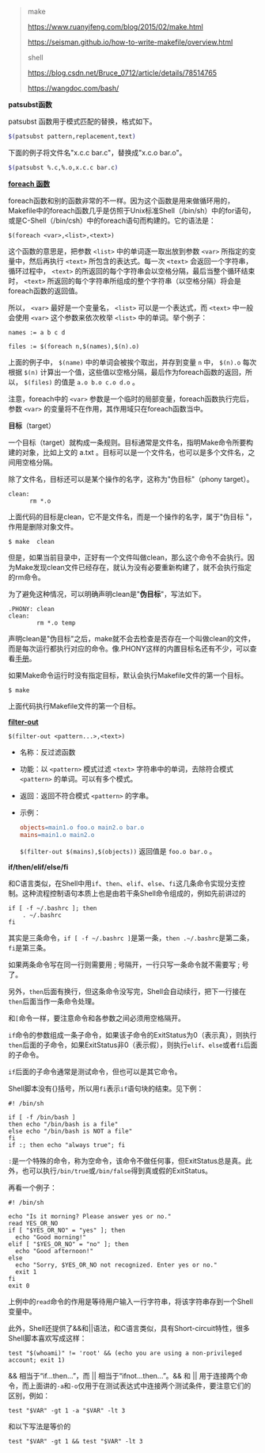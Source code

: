 > make
>
> https://www.ruanyifeng.com/blog/2015/02/make.html
>
> https://seisman.github.io/how-to-write-makefile/overview.html
>
> shell
>
> https://blog.csdn.net/Bruce_0712/article/details/78514765
>
> https://wangdoc.com/bash/



**patsubst函数**

patsubst 函数用于模式匹配的替换，格式如下。

```bash
$(patsubst pattern,replacement,text)
```



下面的例子将文件名"x.c.c bar.c"，替换成"x.c.o bar.o"。

```bash
$(patsubst %.c,%.o,x.c.c bar.c)
```





[**foreach 函数**](https://seisman.github.io/how-to-write-makefile/functions.html#foreach)

foreach函数和别的函数非常的不一样。因为这个函数是用来做循环用的，Makefile中的foreach函数几乎是仿照于Unix标准Shell（/bin/sh）中的for语句，或是C-Shell（/bin/csh）中的foreach语句而构建的。它的语法是：

```
$(foreach <var>,<list>,<text>)
```

这个函数的意思是，把参数 `<list>` 中的单词逐一取出放到参数 `<var>` 所指定的变量中，然后再执行 `<text>` 所包含的表达式。每一次 `<text>` 会返回一个字符串，循环过程中， `<text>` 的所返回的每个字符串会以空格分隔，最后当整个循环结束时， `<text>` 所返回的每个字符串所组成的整个字符串（以空格分隔）将会是foreach函数的返回值。

所以， `<var>` 最好是一个变量名， `<list>` 可以是一个表达式，而 `<text>` 中一般会使用 `<var>` 这个参数来依次枚举 `<list>` 中的单词。举个例子：

```
names := a b c d

files := $(foreach n,$(names),$(n).o)
```

上面的例子中， `$(name)` 中的单词会被挨个取出，并存到变量 `n` 中， `$(n).o` 每次根据 `$(n)` 计算出一个值，这些值以空格分隔，最后作为foreach函数的返回，所以， `$(files)` 的值是 `a.o b.o c.o d.o` 。

注意，foreach中的 `<var>` 参数是一个临时的局部变量，foreach函数执行完后，参数 `<var>` 的变量将不在作用，其作用域只在foreach函数当中。



**目标**（target）

一个目标（target）就构成一条规则。目标通常是文件名，指明Make命令所要构建的对象，比如上文的 a.txt 。目标可以是一个文件名，也可以是多个文件名，之间用空格分隔。

除了文件名，目标还可以是某个操作的名字，这称为"伪目标"（phony target）。

```
clean:
      rm *.o
```

上面代码的目标是clean，它不是文件名，而是一个操作的名字，属于"伪目标 "，作用是删除对象文件。

```
$ make  clean
```

但是，如果当前目录中，正好有一个文件叫做clean，那么这个命令不会执行。因为Make发现clean文件已经存在，就认为没有必要重新构建了，就不会执行指定的rm命令。

为了避免这种情况，可以明确声明clean是"**伪目标**"，写法如下。

```
.PHONY: clean
clean:
        rm *.o temp
```

声明clean是"伪目标"之后，make就不会去检查是否存在一个叫做clean的文件，而是每次运行都执行对应的命令。像.PHONY这样的内置目标名还有不少，可以查看[手册](https://www.gnu.org/software/make/manual/html_node/Special-Targets.html#Special-Targets)。

如果Make命令运行时没有指定目标，默认会执行Makefile文件的第一个目标。

```
$ make
```

上面代码执行Makefile文件的第一个目标。



[**filter-out**](https://seisman.github.io/how-to-write-makefile/functions.html#filter-out)

```
$(filter-out <pattern...>,<text>)
```

- 名称：反过滤函数

- 功能：以 `<pattern>` 模式过滤 `<text>` 字符串中的单词，去除符合模式 `<pattern>` 的单词。可以有多个模式。

- 返回：返回不符合模式 `<pattern>` 的字串。

- 示例：

  ```makefile
  objects=main1.o foo.o main2.o bar.o
  mains=main1.o main2.o
  ```

  `$(filter-out $(mains),$(objects))` 返回值是 `foo.o bar.o` 。



**if/then/elif/else/fi**

和C语言类似，在Shell中用`if`、`then`、`elif`、`else`、`fi`这几条命令实现分支控制。这种流程控制语句本质上也是由若干条Shell命令组成的，例如先前讲过的

```
if [ -f ~/.bashrc ]; then
    . ~/.bashrc
fi
```

其实是三条命令，`if [ -f ~/.bashrc ]`是第一条，`then .~/.bashrc`是第二条，`fi`是第三条。

如果两条命令写在同一行则需要用 ; 号隔开，一行只写一条命令就不需要写 ; 号了。

另外，`then`后面有换行，但这条命令没写完，Shell会自动续行，把下一行接在`then`后面当作一条命令处理。

和`[`命令一样，要注意命令和各参数之间必须用空格隔开。

`if`命令的参数组成一条子命令，如果该子命令的ExitStatus为0（表示真），则执行`then`后面的子命令，如果ExitStatus非0（表示假），则执行`elif`、`else`或者`fi`后面的子命令。

`if`后面的子命令通常是测试命令，但也可以是其它命令。

Shell脚本没有{}括号，所以用`fi`表示`if`语句块的结束。见下例：

```
#! /bin/sh

if [ -f /bin/bash ]
then echo "/bin/bash is a file"
else echo "/bin/bash is NOT a file"
fi
if :; then echo "always true"; fi
```

`:`是一个特殊的命令，称为空命令，该命令不做任何事，但ExitStatus总是真。此外，也可以执行`/bin/true`或`/bin/false`得到真或假的ExitStatus。

再看一个例子：

```
#! /bin/sh

echo "Is it morning? Please answer yes or no."
read YES_OR_NO
if [ "$YES_OR_NO" = "yes" ]; then
  echo "Good morning!"
elif [ "$YES_OR_NO" = "no" ]; then
  echo "Good afternoon!"
else
  echo "Sorry, $YES_OR_NO not recognized. Enter yes or no."
  exit 1
fi
exit 0
```

上例中的`read`命令的作用是等待用户输入一行字符串，将该字符串存到一个Shell变量中。

此外，Shell还提供了&&和||语法，和C语言类似，具有Short-circuit特性，很多Shell脚本喜欢写成这样：

```
test "$(whoami)" != 'root' && (echo you are using a non-privileged account; exit 1)
```

&& 相当于“if...then...”，而 || 相当于“ifnot...then...”。&& 和 || 用于连接两个命令，而上面讲的`-a`和`-o`仅用于在测试表达式中连接两个测试条件，要注意它们的区别，例如：

```
test "$VAR" -gt 1 -a "$VAR" -lt 3
```

和以下写法是等价的

```
test "$VAR" -gt 1 && test "$VAR" -lt 3
```
